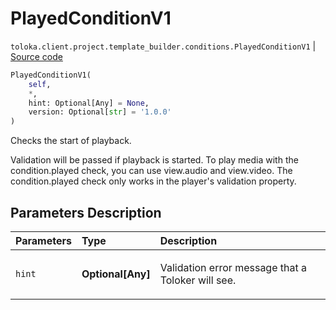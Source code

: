 # PlayedConditionV1
`toloka.client.project.template_builder.conditions.PlayedConditionV1` | [Source code](https://github.com/Toloka/toloka-kit/blob/v1.0.2/src/client/project/template_builder/conditions.py#L193)

```python
PlayedConditionV1(
    self,
    *,
    hint: Optional[Any] = None,
    version: Optional[str] = '1.0.0'
)
```

Checks the start of playback.


Validation will be passed if playback is started. To play media with the condition.played check, you can use
view.audio and view.video. The condition.played check only works in the player's validation property.

## Parameters Description

| Parameters | Type | Description |
| :----------| :----| :-----------|
`hint`|**Optional\[Any\]**|<p>Validation error message that a Toloker will see.</p>
